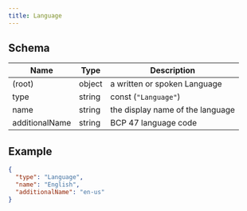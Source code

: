 ```yaml
---
title: Language
---
```

## Schema

| Name | Type | Description |
|---|---|---|
| (root) | object | a written or spoken Language |
| type | string | const (`"Language"`)  |
| name | string | the display name of the language |
| additionalName | string | BCP 47 language code |

## Example



```json
{
  "type": "Language",
  "name": "English",
  "additionalName": "en-us"
}
```
